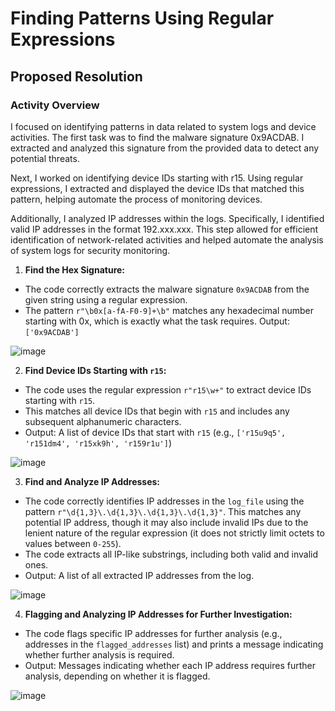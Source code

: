 # Finding Patterns Using Regular Expressions

## Proposed Resolution

### Activity Overview

I focused on identifying patterns in data related to system logs and device activities. The first task was to find the malware signature 0x9ACDAB. I extracted and analyzed this signature from the provided data to detect any potential threats.

Next, I worked on identifying device IDs starting with r15. Using regular expressions, I extracted and displayed the device IDs that matched this pattern, helping automate the process of monitoring devices.

Additionally, I analyzed IP addresses within the logs. Specifically, I identified valid IP addresses in the format 192.xxx.xxx. This step allowed for efficient identification of network-related activities and helped automate the analysis of system logs for security monitoring.

1. **Find the Hex Signature:**

- The code correctly extracts the malware signature `0x9ACDAB` from the given string using a regular expression. 
- The pattern `r"\b0x[a-fA-F0-9]+\b"` matches any hexadecimal number starting with 0x, which is exactly what the task requires.
Output: `['0x9ACDAB']`

![image](https://github.com/user-attachments/assets/4b805099-e7c7-402c-880c-aa9401b8bd80)

2. **Find Device IDs Starting with `r15`:**

- The code uses the regular expression `r"r15\w+"` to extract device IDs starting with `r15`. 
- This matches all device IDs that begin with `r15` and includes any subsequent alphanumeric characters.
- Output: A list of device IDs that start with `r15` (e.g., `['r15u9q5', 'r151dm4', 'r15xk9h', 'r159r1u']`)

![image](https://github.com/user-attachments/assets/d2c5cf8f-93e6-4627-b9d0-60eaf0bfba49)

3. **Find and Analyze IP Addresses:**

- The code correctly identifies IP addresses in the `log_file` using the pattern `r"\d{1,3}\.\d{1,3}\.\d{1,3}\.\d{1,3}"`. This matches any potential IP address, though it may also include invalid IPs due to the lenient nature of the regular expression (it does not strictly limit octets to values between `0-255`).
- The code extracts all IP-like substrings, including both valid and invalid ones.
- Output: A list of all extracted IP addresses from the log.

![image](https://github.com/user-attachments/assets/09ce9d95-d0e2-40e7-b007-187af95a5fff)

4. **Flagging and Analyzing IP Addresses for Further Investigation:**

- The code flags specific IP addresses for further analysis (e.g., addresses in the `flagged_addresses` list) and prints a message indicating whether further analysis is required.
- Output: Messages indicating whether each IP address requires further analysis, depending on whether it is flagged.

![image](https://github.com/user-attachments/assets/918964f3-9d14-427e-b1f0-5d50ce1170a5)
